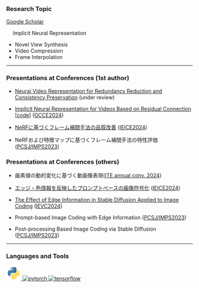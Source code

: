### Research Topic
[Google Scholar](https://scholar.google.com/citations?user=I_9AZyYAAAAJ)<br> 

&emsp; Implicit Neural Representation<br>
- Novel View Synthesis<br>
- Video Compression<br>
- Frame Interpolation<br>

---
### Presentations at Conferences (1st author)
- [Neural Video Representation for Redundancy Reduction and Consistency Preservation](https://arxiv.org/pdf/2409.18497) (under review)

- [Implicit Neural Representation for Videos Based on Residual Connection](https://arxiv.org/abs/2407.06164) [[code](https://github.com/th359/RC-HNeRV)] ([GCCE2024](https://www.ieee-gcce.org/2024/index.html))<br>

- [NeRFに基づくフレーム補間手法の品質改善](https://www.ams.giti.waseda.ac.jp/data/pdf-files/2024IEICE_D-11A-26.pdf) ([IEICE2024](https://www.ieice.org/jpn_r/activities/taikai/general/2024/))<br>

- NeRFおよび特徴マップに基づくフレーム補間手法の特性評価 ([PCSJ/IMPS2023](https://www.pcsj-imps.org/archive/2023.html))

### Presentations at Conferences (others)
- 画素値の動的変化に基づく動画像表現([ITE annual conv. 2024](https://www.ite.or.jp/annual/2024/))<br>

- [エッジ・色情報を反映したプロンプトベースの画像符号化](https://www.ams.giti.waseda.ac.jp/data/pdf-files/2024IEICE_D-11A-27.pdf) ([IEICE2024](https://www.ieice.org/jpn_r/activities/taikai/general/2024/))<br>

- [The Effect of Edge Information in Stable Diffusion Applied to Image Coding](https://www.ams.giti.waseda.ac.jp/data/pdf-files/2024IEVC_LBP-15.pdf) ([IEVC2024](https://www.iieej.org/en/ievc2024/))<br>

- Prompt-based Image Coding with Edge Information ([PCSJ/IMPS2023](https://www.pcsj-imps.org/archive/2023.html))

- Post-processing Based Image Coding via Stable Diffusion ([PCSJ/IMPS2023](https://www.pcsj-imps.org/archive/2023.html))

---

### Languages and Tools
<p align="left"> <a href="https://www.python.org" target="_blank" rel="noreferrer"> <img src="https://raw.githubusercontent.com/devicons/devicon/master/icons/python/python-original.svg" alt="python" width="40" height="40"/> </a> <a href="https://pytorch.org/" target="_blank" rel="noreferrer"> <img src="https://www.vectorlogo.zone/logos/pytorch/pytorch-icon.svg" alt="pytorch" width="40" height="40"/> </a> <a href="https://www.tensorflow.org" target="_blank" rel="noreferrer"> <img src="https://www.vectorlogo.zone/logos/tensorflow/tensorflow-icon.svg" alt="tensorflow" width="40" height="40"/> </a> </p>
